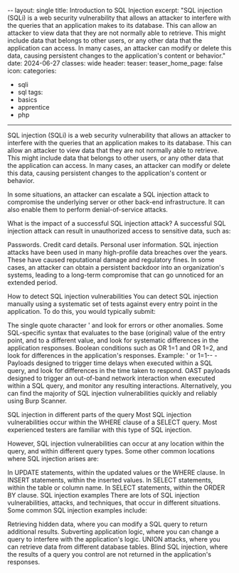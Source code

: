 --
layout: single
title: Introduction to SQL Injection
excerpt: "SQL injection (SQLi) is a web security vulnerability that allows an attacker to interfere with the queries that an application makes to its database. This can allow an attacker to view data that they are not normally able to retrieve. This might include data that belongs to other users, or any other data that the application can access. In many cases, an attacker can modify or delete this data, causing persistent changes to the application's content or behavior."
date: 2024-06-27
classes: wide
header:
  teaser:
  teaser_home_page: false
  icon:
categories:
  - sqli
  - sql
tags:
  - basics
  - apprentice
  - php
---

SQL injection (SQLi) is a web security vulnerability that allows an attacker to interfere with the queries that an application makes to its database. This can allow an attacker to view data that they are not normally able to retrieve. This might include data that belongs to other users, or any other data that the application can access. In many cases, an attacker can modify or delete this data, causing persistent changes to the application's content or behavior.

In some situations, an attacker can escalate a SQL injection attack to compromise the underlying server or other back-end infrastructure. It can also enable them to perform denial-of-service attacks.

What is the impact of a successful SQL injection attack?
A successful SQL injection attack can result in unauthorized access to sensitive data, such as:

Passwords.
Credit card details.
Personal user information.
SQL injection attacks have been used in many high-profile data breaches over the years. These have caused reputational damage and regulatory fines. In some cases, an attacker can obtain a persistent backdoor into an organization's systems, leading to a long-term compromise that can go unnoticed for an extended period.

How to detect SQL injection vulnerabilities
You can detect SQL injection manually using a systematic set of tests against every entry point in the application. To do this, you would typically submit:

The single quote character ' and look for errors or other anomalies.
Some SQL-specific syntax that evaluates to the base (original) value of the entry point, and to a different value, and look for systematic differences in the application responses.
Boolean conditions such as OR 1=1 and OR 1=2, and look for differences in the application's responses. Example: ' or 1=1-- -
Payloads designed to trigger time delays when executed within a SQL query, and look for differences in the time taken to respond.
OAST payloads designed to trigger an out-of-band network interaction when executed within a SQL query, and monitor any resulting interactions.
Alternatively, you can find the majority of SQL injection vulnerabilities quickly and reliably using Burp Scanner.

SQL injection in different parts of the query
Most SQL injection vulnerabilities occur within the WHERE clause of a SELECT query. Most experienced testers are familiar with this type of SQL injection.

However, SQL injection vulnerabilities can occur at any location within the query, and within different query types. Some other common locations where SQL injection arises are:

In UPDATE statements, within the updated values or the WHERE clause.
In INSERT statements, within the inserted values.
In SELECT statements, within the table or column name.
In SELECT statements, within the ORDER BY clause.
SQL injection examples
There are lots of SQL injection vulnerabilities, attacks, and techniques, that occur in different situations. Some common SQL injection examples include:

Retrieving hidden data, where you can modify a SQL query to return additional results.
Subverting application logic, where you can change a query to interfere with the application's logic.
UNION attacks, where you can retrieve data from different database tables.
Blind SQL injection, where the results of a query you control are not returned in the application's responses.
